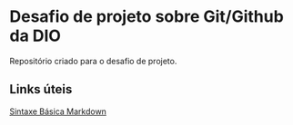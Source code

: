 # Desafio de projeto sobre Git/Github da DIO
Repositório criado para o desafio de projeto.

## Links úteis
[Sintaxe Básica Markdown](https://www.markdownguide.org/basic-syntax/)

